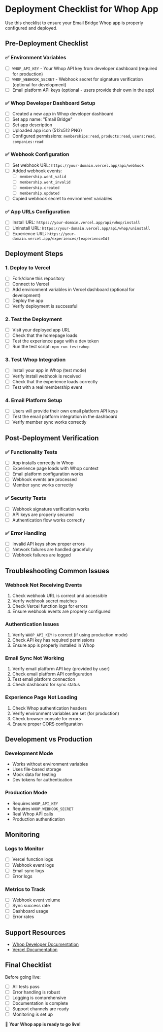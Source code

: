 # Deployment Checklist for Whop App

Use this checklist to ensure your Email Bridge Whop app is properly configured and deployed.

## Pre-Deployment Checklist

### ✅ Environment Variables
- [ ] `WHOP_API_KEY` - Your Whop API key from developer dashboard (required for production)
- [ ] `WHOP_WEBHOOK_SECRET` - Webhook secret for signature verification (optional for development)
- [ ] Email platform API keys (optional - users provide their own in the app)

### ✅ Whop Developer Dashboard Setup
- [ ] Created a new app in Whop developer dashboard
- [ ] Set app name: "Email Bridge"
- [ ] Set app description
- [ ] Uploaded app icon (512x512 PNG)
- [ ] Configured permissions: `memberships:read`, `products:read`, `users:read`, `companies:read`

### ✅ Webhook Configuration
- [ ] Set webhook URL: `https://your-domain.vercel.app/api/webhook`
- [ ] Added webhook events:
  - [ ] `membership.went_valid`
  - [ ] `membership.went_invalid`
  - [ ] `membership.created`
  - [ ] `membership.updated`
- [ ] Copied webhook secret to environment variables

### ✅ App URLs Configuration
- [ ] Install URL: `https://your-domain.vercel.app/api/whop/install`
- [ ] Uninstall URL: `https://your-domain.vercel.app/api/whop/uninstall`
- [ ] Experience URL: `https://your-domain.vercel.app/experiences/[experienceId]`

## Deployment Steps

### 1. Deploy to Vercel
- [ ] Fork/clone this repository
- [ ] Connect to Vercel
- [ ] Add environment variables in Vercel dashboard (optional for development)
- [ ] Deploy the app
- [ ] Verify deployment is successful

### 2. Test the Deployment
- [ ] Visit your deployed app URL
- [ ] Check that the homepage loads
- [ ] Test the experience page with a dev token
- [ ] Run the test script: `npm run test:whop`

### 3. Test Whop Integration
- [ ] Install your app in Whop (test mode)
- [ ] Verify install webhook is received
- [ ] Check that the experience loads correctly
- [ ] Test with a real membership event

### 4. Email Platform Setup
- [ ] Users will provide their own email platform API keys
- [ ] Test the email platform integration in the dashboard
- [ ] Verify member sync works correctly

## Post-Deployment Verification

### ✅ Functionality Tests
- [ ] App installs correctly in Whop
- [ ] Experience page loads with Whop context
- [ ] Email platform configuration works
- [ ] Webhook events are processed
- [ ] Member sync works correctly

### ✅ Security Tests
- [ ] Webhook signature verification works
- [ ] API keys are properly secured
- [ ] Authentication flow works correctly

### ✅ Error Handling
- [ ] Invalid API keys show proper errors
- [ ] Network failures are handled gracefully
- [ ] Webhook failures are logged

## Troubleshooting Common Issues

### Webhook Not Receiving Events
1. Check webhook URL is correct and accessible
2. Verify webhook secret matches
3. Check Vercel function logs for errors
4. Ensure webhook events are properly configured

### Authentication Issues
1. Verify `WHOP_API_KEY` is correct (if using production mode)
2. Check API key has required permissions
3. Ensure app is properly installed in Whop

### Email Sync Not Working
1. Verify email platform API key (provided by user)
2. Check email platform API configuration
3. Test email platform connection
4. Check dashboard for sync status

### Experience Page Not Loading
1. Check Whop authentication headers
2. Verify environment variables are set (for production)
3. Check browser console for errors
4. Ensure proper CORS configuration

## Development vs Production

### Development Mode
- Works without environment variables
- Uses file-based storage
- Mock data for testing
- Dev tokens for authentication

### Production Mode
- Requires `WHOP_API_KEY`
- Requires `WHOP_WEBHOOK_SECRET`
- Real Whop API calls
- Production authentication

## Monitoring

### Logs to Monitor
- [ ] Vercel function logs
- [ ] Webhook event logs
- [ ] Email sync logs
- [ ] Error logs

### Metrics to Track
- [ ] Webhook event volume
- [ ] Sync success rate
- [ ] Dashboard usage
- [ ] Error rates

## Support Resources

- [Whop Developer Documentation](https://dev.whop.com/docs)
- [Vercel Documentation](https://vercel.com/docs)

## Final Checklist

Before going live:
- [ ] All tests pass
- [ ] Error handling is robust
- [ ] Logging is comprehensive
- [ ] Documentation is complete
- [ ] Support channels are ready
- [ ] Monitoring is set up

🎉 **Your Whop app is ready to go live!** 